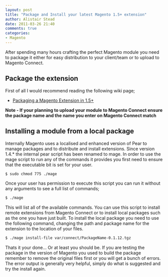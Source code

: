 ```yaml
---
layout: post
title: "Package and Install your latest Magento 1.5+ extension"
author: Alistair Stead
date: 2011-03-26 21:40
comments: true
categories:
- Magento
---
```


After spending many hours crafting the perfect Magento module you need to package it either for easy distribution to your client/team or to upload to Magento Connect.

## Package the extension ##

First of all I would recommend reading the following wiki page;

* <a href="http://www.magentocommerce.com/wiki/7_-_magento_connect/packaging_a_magento_extension_in_1.5">Packaging a Magento Extension in 1.5+</a>

**Note - If your planning to upload your module to Magento Connect ensure the package name and the name you enter on Magento Connect match**

<!--more-->

## Installing a module from a local package ##

Internally Magento uses a localised and enhanced version of Pear to manage packages and to distribute and install extensions. Since version 1.4.* the internal pear script has been renamed to mage. In order to use the mage script to run any of the commands it provides you first need to ensure that the executable bit is set for your user.

``` sh
$ sudo chmod 775 ./mage
```

Once your user has permission to execute this script you can run it without any arguments to see a full list of commands;

``` sh
$ ./mage
```

This will list all of the available commands. You can use this script to install remote extensions from Magento Connect or to install local packages such as the one you have just built. To install the local package you need to use the following command, changing the path and package name for the extension to the location of your files.

``` sh
$ ./mage install-file var/connect/PackageName-0.1.12.tgz
```

Thats it your done… Or at least you should be. If you are testing the package in the version of Magento you used to build the package remember to remove the original files first or you will get a bunch of errors. The error output is generally very helpful, simply do what is suggested and try the install again.